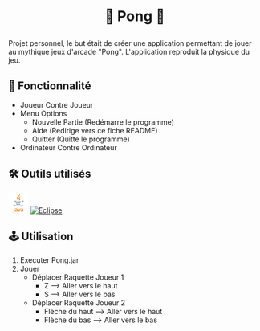# <p align="center">🏓 Pong 👾</p>

Projet personnel, le but était de créer une application permettant de jouer au mythique jeux d'arcade "Pong". L'application reproduit la physique du jeu.

## 🧐 Fonctionnalité

- Joueur Contre Joueur
- Menu Options
  - Nouvelle Partie (Redémarre le programme)
  - Aide (Redirige vers ce fiche README)
  - Quitter (Quitte le programme)
- Ordinateur Contre Ordinateur

## 🛠️ Outils utilisés

<a href="https://github.com/topics/java"><img src="https://raw.githubusercontent.com/github/explore/5b3600551e122a3277c2c5368af2ad5725ffa9a1/topics/java/java.png" alt="Java" width="40" height="40"/></a>
<a href="https://www.eclipse.org/"><img src="https://www.eclipse.org/downloads/assets/public/images/logo-eclipse.png" alt="Eclipse" width="40" height="40"/></a>

## 🕹️ Utilisation

1. Executer Pong.jar
2. Jouer
   - Déplacer Raquette Joueur 1
     - Z --> Aller vers le haut
     - S --> Aller vers le bas
   - Déplacer Raquette Joueur 2
     - Flèche du haut --> Aller vers le haut
     - Flèche du bas --> Aller vers le bas
